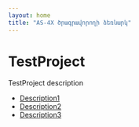 ```yaml
---
layout: home
title: "AS-4X ծրագրավորողի ձեռնարկ"
---
```


# TestProject
TestProject description

- [Description1](Description1.md)
- [Description2](Description2.md)
- [Description3](Description3.md)
